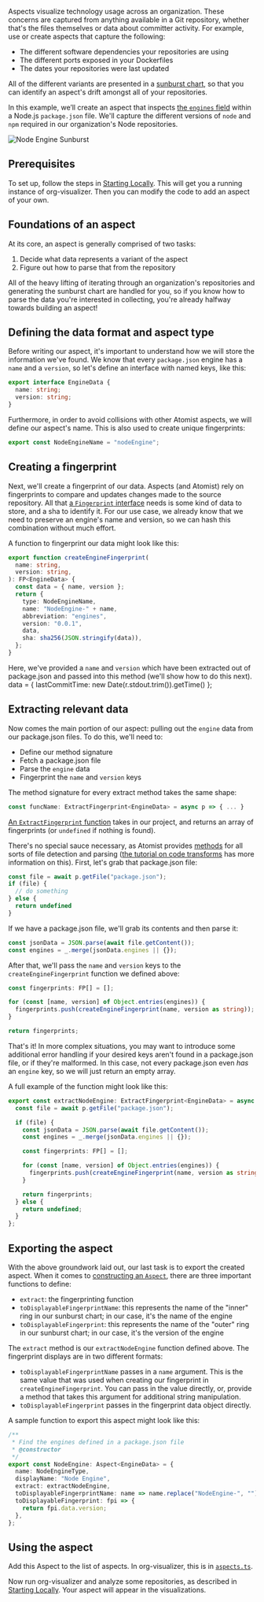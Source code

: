 Aspects visualize technology usage across an organization. These concerns are captured from anything available in a Git repository, whether that's  the files themselves or data about committer activity. For example, use or create aspects that capture the following:

* The different software dependencies your repositories are using
* The different ports exposed in your Dockerfiles
* The dates your repositories were last updated

All of the different variants are presented in a [sunburst chart](https://en.wikipedia.org/wiki/Pie_chart#Ring_chart,_sunburst_chart,_and_multilevel_pie_chart), so that you can identify an aspect's drift amongst all of your repositories.

In this example, we’ll create an aspect that inspects [the `engines` field](https://docs.npmjs.com/files/package.json#engines) within a Node.js `package.json` file. We'll capture the different versions of `node` and `npm` required in our organization's Node repositories.

![Node Engine Sunburst](../img/node_engine_sunburst.png)

## Prerequisites

To set up, follow the steps in [Starting Locally](../quick-start.md). This will get you a running instance of org-visualizer. Then you can modify the code to add an aspect of your own.

## Foundations of an aspect

At its core, an aspect is generally comprised of two tasks:

1.  Decide what data represents a variant of the aspect
2.  Figure out how to parse that from the repository

All of the heavy lifting of iterating through an organization's repositories and generating the sunburst chart are handled for you, so if you know how to parse the data you're interested in collecting, you're already halfway towards building an aspect!

## Defining the data format and aspect type

Before writing our aspect, it's important to understand how we will store the information we've found. We know that every `package.json` engine has a `name` and a `version`, so let's define an interface with named keys, like this:

```typescript
export interface EngineData {
  name: string;
  version: string;
}
```

Furthermore, in order to avoid collisions with other Atomist aspects, we will define our aspect's name. This is also used to create unique fingerprints:

```typescript
export const NodeEngineName = "nodeEngine";
```

## Creating a fingerprint

Next, we'll create a fingerprint of our data. Aspects (and Atomist) rely on fingerprints to compare and updates changes made to the source repository. All that [a `Fingerprint` interface](https://atomist.github.io/sdm-pack-fingerprint/interfaces/_lib_machine_aspect_.fp.html) needs is some kind of data to store, and a sha to identify it. For our use case, we already know that we need to preserve an engine's name and version, so we can hash this combination without much effort.

A function to fingerprint our data might look like this:

```typescript
export function createEngineFingerprint(
  name: string,
  version: string,
): FP<EngineData> {
  const data = { name, version };
  return {
    type: NodeEngineName,
    name: "NodeEngine-" + name,
    abbreviation: "engines",
    version: "0.0.1",
    data,
    sha: sha256(JSON.stringify(data)),
  };
}
```

Here, we've provided a `name` and `version` which have been extracted out of package.json and passed into this method (we'll show how to do this next).  data = { lastCommitTime: new Date(r.stdout.trim()).getTime() };

## Extracting relevant data

Now comes the main portion of our aspect: pulling out the `engine` data from our package.json files. To do this, we'll need to:

* Define our method signature
* Fetch a package.json file
* Parse the `engine` data
* Fingerprint the `name` and `version` keys

The method signature for every extract method takes the same shape:

```typescript
const funcName: ExtractFingerprint<EngineData> = async p => { ... }
```

[An `ExtractFingerprint` function](https://atomist.github.io/sdm-pack-fingerprint/modules/_lib_machine_aspect_.html#extractfingerprint) takes in our project, and returns an array of fingerprints (or `undefined` if nothing is found).

There's no special sauce necessary, as Atomist provides [methods](project.md) for all sorts of file detection and parsing ([the tutorial on code transforms](/developer/first-transform/) has more information on this). First, let's grab that package.json file:

```typescript
const file = await p.getFile("package.json");
if (file) {
  // do something
} else {
  return undefined
}
```

If we have a package.json file, we'll grab its contents and then parse it:

```typescript
const jsonData = JSON.parse(await file.getContent());
const engines = _.merge(jsonData.engines || {});
```

After that, we'll pass the `name` and `version` keys to the `createEngineFingerprint` function we defined above:

```typescript
const fingerprints: FP[] = [];

for (const [name, version] of Object.entries(engines)) {
  fingerprints.push(createEngineFingerprint(name, version as string));
}

return fingerprints;
```

That's it! In more complex situations, you may want to introduce some additional error handling if your desired keys aren't found in a package.json file, or if they're malformed. In this case, not every package.json even _has_ an `engine` key, so we will just return an empty array.

A full example of the function might look like this:

``` typescript
export const extractNodeEngine: ExtractFingerprint<EngineData> = async p => {
  const file = await p.getFile("package.json");

  if (file) {
    const jsonData = JSON.parse(await file.getContent());
    const engines = _.merge(jsonData.engines || {});

    const fingerprints: FP[] = [];

    for (const [name, version] of Object.entries(engines)) {
      fingerprints.push(createEngineFingerprint(name, version as string));
    }

    return fingerprints;
  } else {
    return undefined;
  }
};
```

## Exporting the aspect

With the above groundwork laid out, our last task is to export the created aspect. When it comes to [constructing an `Aspect`](https://atomist.github.io/sdm-pack-fingerprint/modules/_lib_machine_aspect_.html), there are three important functions to define:

* `extract`: the fingerprinting function
* `toDisplayableFingerprintName`: this represents the name of the "inner" ring in our sunburst chart; in our case, it's the name of the engine
* `toDisplayableFingerprint`: this represents the name of the "outer" ring in our sunburst chart; in our case, it's the version of the engine

The `extract` method is our `extractNodeEngine` function defined above. The fingerprint displays are in two different formats:

* `toDisplayableFingerprintName` passes in a `name` argument. This is the same value that was used when creating our fingerprint in `createEngineFingerprint`. You can pass in the value directly, or, provide a method that takes this argument for additional string manipulation.
* `toDisplayableFingerprint` passes in the fingerprint data object directly.

A sample function to export this aspect might look like this:

```typescript
/**
 * Find the engines defined in a package.json file
 * @constructor
 */
export const NodeEngine: Aspect<EngineData> = {
  name: NodeEngineType,
  displayName: "Node Engine",
  extract: extractNodeEngine,
  toDisplayableFingerprintName: name => name.replace("NodeEngine-", ""),
  toDisplayableFingerprint: fpi => {
    return fpi.data.version;
  },
};
```

## Using the aspect

Add this Aspect to the list of aspects. In org-visualizer, this is in [`aspects.ts`](https://github.com/atomist/org-visualizer/blob/4c21d201f1fc16d6157fbf6d03ff1d6e23799e23/lib/aspect/aspects.ts#L61).

Now run org-visualizer and analyze some repositories, as described in [Starting Locally](../quick-start.md). Your aspect will appear in the visualizations.